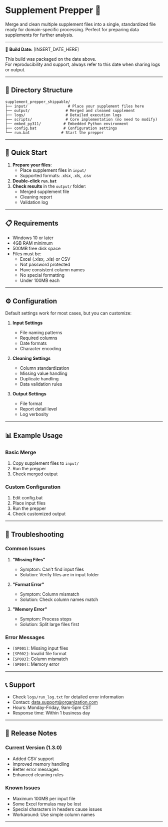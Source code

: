 # Supplement Prepper 🧹

Merge and clean multiple supplement files into a single, standardized file ready for domain-specific processing. Perfect for preparing data supplements for further analysis.

---

📅 **Build Date:** [INSERT_DATE_HERE]

This build was packaged on the date above.  
For reproducibility and support, always refer to this date when sharing logs or output.

---

## 📂 Directory Structure

```
supplement_prepper_shippable/
├── input/                  # Place your supplement files here
├── output/                # Merged and cleaned supplement
├── logs/                  # Detailed execution logs
├── scripts/               # Core implementation (no need to modify)
├── embed_py311/          # Embedded Python environment
├── config.bat            # Configuration settings
└── run.bat              # Start the prepper
```

---

## 🚀 Quick Start

1. **Prepare your files**:
   - Place supplement files in `input/`
   - Supported formats: .xlsx, .xls, .csv
2. **Double-click `run.bat`**
3. **Check results** in the `output/` folder:
   - Merged supplement file
   - Cleaning report
   - Validation log

---

## 📋 Requirements

- Windows 10 or later
- 4GB RAM minimum
- 500MB free disk space
- Files must be:
  - Excel (.xlsx, .xls) or CSV
  - Not password protected
  - Have consistent column names
  - No special formatting
  - Under 100MB each

---

## ⚙️ Configuration

Default settings work for most cases, but you can customize:

1. **Input Settings**
   - File naming patterns
   - Required columns
   - Date formats
   - Character encoding

2. **Cleaning Settings**
   - Column standardization
   - Missing value handling
   - Duplicate handling
   - Data validation rules

3. **Output Settings**
   - File format
   - Report detail level
   - Log verbosity

---

## 📊 Example Usage

### Basic Merge
1. Copy supplement files to `input/`
2. Run the prepper
3. Check merged output

### Custom Configuration
1. Edit config.bat
2. Place input files
3. Run the prepper
4. Check customized output

---

## 🔎 Troubleshooting

### Common Issues

1. **"Missing Files"**
   - Symptom: Can't find input files
   - Solution: Verify files are in input folder

2. **"Format Error"**
   - Symptom: Column mismatch
   - Solution: Check column names match

3. **"Memory Error"**
   - Symptom: Process stops
   - Solution: Split large files first

### Error Messages

- `[SP001]`: Missing input files
- `[SP002]`: Invalid file format
- `[SP003]`: Column mismatch
- `[SP004]`: Memory error

---

## 📞 Support

- Check `logs/run_log.txt` for detailed error information
- Contact: data.support@organization.com
- Hours: Monday-Friday, 9am-5pm CST
- Response time: Within 1 business day

---

## 📝 Release Notes

### Current Version (1.3.0)
- Added CSV support
- Improved memory handling
- Better error messages
- Enhanced cleaning rules

### Known Issues
- Maximum 100MB per input file
- Some Excel formulas may be lost
- Special characters in headers cause issues
- Workaround: Use simple column names

--- 